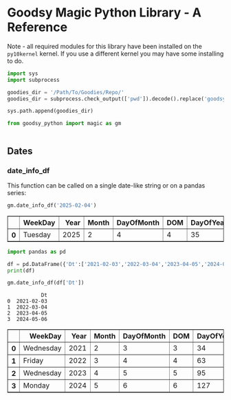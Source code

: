 # Goodsy Magic Python Library - A Reference

Note - all required modules for this library have been installed on the `py10kernel` kernel.  If you use a different kernel you may have some installing to do.


```python
import sys
import subprocess

goodies_dir = '/Path/To/Goodies/Repo/'
goodies_dir = subprocess.check_output(['pwd']).decode().replace('goodsy_python\n','')

sys.path.append(goodies_dir)

from goodsy_python import magic as gm
```


```python

```

## Dates

### date_info_df

This function can be called on a single date-like string or on a pandas series:


```python
gm.date_info_df('2025-02-04')
```




<div>
<table border="1" class="dataframe">
  <thead>
    <tr style="text-align: right;">
      <th></th>
      <th>WeekDay</th>
      <th>Year</th>
      <th>Month</th>
      <th>DayOfMonth</th>
      <th>DOM</th>
      <th>DayOfYear</th>
      <th>DOY</th>
      <th>DaysInYear</th>
      <th>NumericDate</th>
      <th>DayName_1stJan</th>
      <th>WeekOfYear</th>
      <th>WOY</th>
    </tr>
  </thead>
  <tbody>
    <tr>
      <th>0</th>
      <td>Tuesday</td>
      <td>2025</td>
      <td>2</td>
      <td>4</td>
      <td>4</td>
      <td>35</td>
      <td>35</td>
      <td>365</td>
      <td>2025.094521</td>
      <td>Wednesday</td>
      <td>6</td>
      <td>6</td>
    </tr>
  </tbody>
</table>
</div>




```python
import pandas as pd

df = pd.DataFrame({'Dt':['2021-02-03','2022-03-04','2023-04-05','2024-05-06']}, index=[0,1,2,3])
print(df)

gm.date_info_df(df['Dt'])
```

               Dt
    0  2021-02-03
    1  2022-03-04
    2  2023-04-05
    3  2024-05-06





<div>
<table border="1" class="dataframe">
  <thead>
    <tr style="text-align: right;">
      <th></th>
      <th>WeekDay</th>
      <th>Year</th>
      <th>Month</th>
      <th>DayOfMonth</th>
      <th>DOM</th>
      <th>DayOfYear</th>
      <th>DOY</th>
      <th>DaysInYear</th>
      <th>NumericDate</th>
      <th>DayName_1stJan</th>
      <th>WeekOfYear</th>
      <th>WOY</th>
    </tr>
  </thead>
  <tbody>
    <tr>
      <th>0</th>
      <td>Wednesday</td>
      <td>2021</td>
      <td>2</td>
      <td>3</td>
      <td>3</td>
      <td>34</td>
      <td>34</td>
      <td>365</td>
      <td>2021.091781</td>
      <td>Friday</td>
      <td>6</td>
      <td>6</td>
    </tr>
    <tr>
      <th>1</th>
      <td>Friday</td>
      <td>2022</td>
      <td>3</td>
      <td>4</td>
      <td>4</td>
      <td>63</td>
      <td>63</td>
      <td>365</td>
      <td>2022.171233</td>
      <td>Saturday</td>
      <td>10</td>
      <td>10</td>
    </tr>
    <tr>
      <th>2</th>
      <td>Wednesday</td>
      <td>2023</td>
      <td>4</td>
      <td>5</td>
      <td>5</td>
      <td>95</td>
      <td>95</td>
      <td>365</td>
      <td>2023.258904</td>
      <td>Sunday</td>
      <td>15</td>
      <td>15</td>
    </tr>
    <tr>
      <th>3</th>
      <td>Monday</td>
      <td>2024</td>
      <td>5</td>
      <td>6</td>
      <td>6</td>
      <td>127</td>
      <td>127</td>
      <td>366</td>
      <td>2024.345628</td>
      <td>Monday</td>
      <td>19</td>
      <td>19</td>
    </tr>
  </tbody>
</table>
</div>




```python

```
